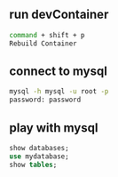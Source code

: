 ## run devContainer
```bash
command + shift + p
Rebuild Container
```

## connect to mysql
```bash
mysql -h mysql -u root -p
password: password
```

## play with mysql
```sql
show databases;
use mydatabase;
show tables;
```
